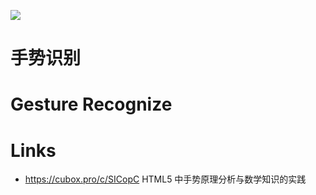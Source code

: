 [![](https://parg.co/Ubf)](https://github.com/wx-chevalier/Web-Notes)

# 手势识别

# Gesture Recognize

# Links

- https://cubox.pro/c/SICopC HTML5 中手势原理分析与数学知识的实践
